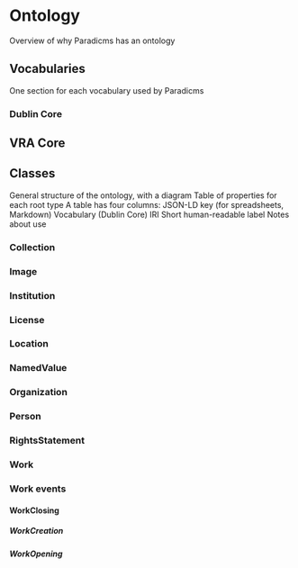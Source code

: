 # Ontology

Overview of why Paradicms has an ontology


## Vocabularies

One section for each vocabulary used by Paradicms

### Dublin Core

## VRA Core


## Classes

General structure of the ontology, with a diagram
Table of properties for each root type
A table has four columns:
JSON-LD key (for spreadsheets, Markdown)
Vocabulary (Dublin Core)
IRI
Short human-readable label
Notes about use


### Collection

### Image

### Institution

### License

### Location

### NamedValue

### Organization

### Person

### RightsStatement

### Work

### Work events

#### WorkClosing

##### WorkCreation

##### WorkOpening
